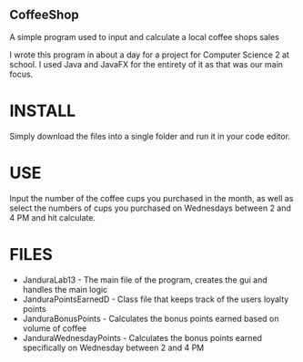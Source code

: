 ## CoffeeShop
A simple program used to input and calculate a local coffee shops sales

I wrote this program in about a day for a project for Computer Science 2 at school. I used Java and JavaFX for the entirety of it as that was our main focus.

# INSTALL
Simply download the files into a single folder and run it in your code editor.

# USE
Input the number of the coffee cups you purchased in the month, as well as select the numbers of cups you purchased on Wednesdays between 2 and 4 PM and hit calculate.

# FILES
* JanduraLab13 - The main file of the program, creates the gui and handles the main logic
* JanduraPointsEarnedD - Class file that keeps track of the users loyalty points
* JanduraBonusPoints - Calculates the bonus points earned based on volume of coffee
* JanduraWednesdayPoints - Calculates the bonus points earned specifically on Wednesday between 2 and 4 PM
